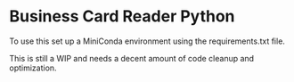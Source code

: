 # Business Card Reader Python

To use this set up a MiniConda environment using the requirements.txt file.

This is still a WIP and needs a decent amount of code cleanup and optimization. 
